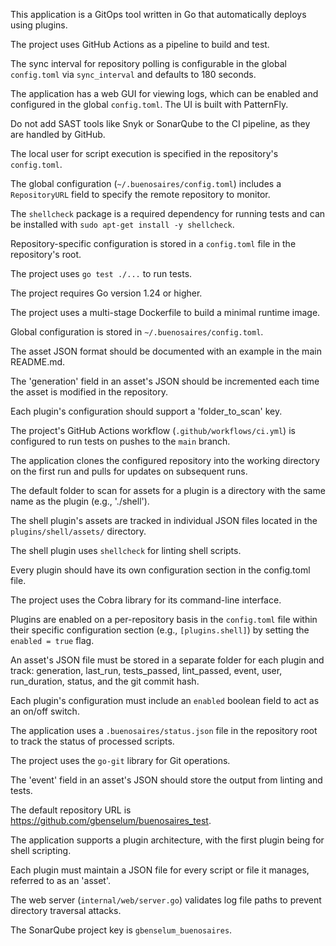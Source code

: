This application is a GitOps tool written in Go that automatically deploys using plugins.

The project uses GitHub Actions as a pipeline to build and test.

The sync interval for repository polling is configurable in the global `config.toml` via `sync_interval` and defaults to 180 seconds.

The application has a web GUI for viewing logs, which can be enabled and configured in the global `config.toml`. The UI is built with PatternFly.

Do not add SAST tools like Snyk or SonarQube to the CI pipeline, as they are handled by GitHub.

The local user for script execution is specified in the repository's `config.toml`.

The global configuration (`~/.buenosaires/config.toml`) includes a `RepositoryURL` field to specify the remote repository to monitor.

The `shellcheck` package is a required dependency for running tests and can be installed with `sudo apt-get install -y shellcheck`.

Repository-specific configuration is stored in a `config.toml` file in the repository's root.

The project uses `go test ./...` to run tests.

The project requires Go version 1.24 or higher.

The project uses a multi-stage Dockerfile to build a minimal runtime image.

Global configuration is stored in `~/.buenosaires/config.toml`.

The asset JSON format should be documented with an example in the main README.md.

The 'generation' field in an asset's JSON should be incremented each time the asset is modified in the repository.

Each plugin's configuration should support a 'folder_to_scan' key.

The project's GitHub Actions workflow (`.github/workflows/ci.yml`) is configured to run tests on pushes to the `main` branch.

The application clones the configured repository into the working directory on the first run and pulls for updates on subsequent runs.

The default folder to scan for assets for a plugin is a directory with the same name as the plugin (e.g., './shell').

The shell plugin's assets are tracked in individual JSON files located in the `plugins/shell/assets/` directory.

The shell plugin uses `shellcheck` for linting shell scripts.

Every plugin should have its own configuration section in the config.toml file.

The project uses the Cobra library for its command-line interface.

Plugins are enabled on a per-repository basis in the `config.toml` file within their specific configuration section (e.g., `[plugins.shell]`) by setting the `enabled = true` flag.

An asset's JSON file must be stored in a separate folder for each plugin and track: generation, last_run, tests_passed, lint_passed, event, user, run_duration, status, and the git commit hash.

Each plugin's configuration must include an `enabled` boolean field to act as an on/off switch.

The application uses a `.buenosaires/status.json` file in the repository root to track the status of processed scripts.

The project uses the `go-git` library for Git operations.

The 'event' field in an asset's JSON should store the output from linting and tests.

The default repository URL is https://github.com/gbenselum/buenosaires_test.

The application supports a plugin architecture, with the first plugin being for shell scripting.

Each plugin must maintain a JSON file for every script or file it manages, referred to as an 'asset'.

The web server (`internal/web/server.go`) validates log file paths to prevent directory traversal attacks.

The SonarQube project key is `gbenselum_buenosaires`.
